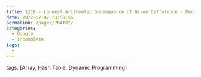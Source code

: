 ```yaml
---
title: 1218 - Longest Arithmetic Subsequence of Given Difference - Medium
date: 2022-07-07 23:58:56
permalink: /pages/7b4fdf/
categories:
  - Google
  - Incomplete
tags:
  - 
---
```

tags: [Array, Hash Table, Dynamic Programming]